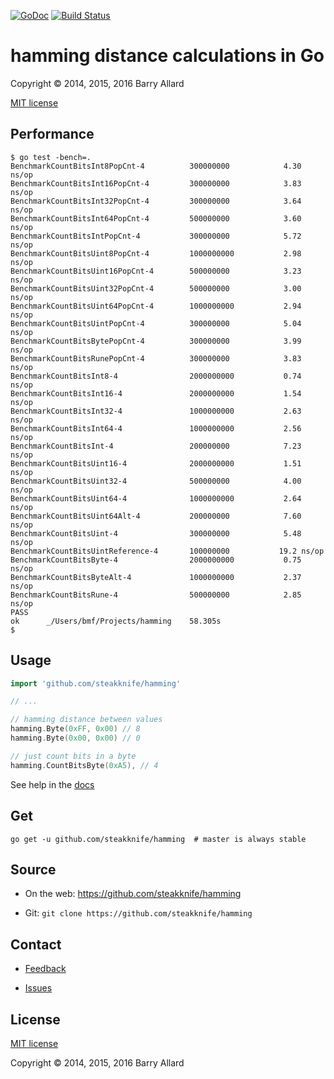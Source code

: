 [![GoDoc](https://godoc.org/github.com/steakknife/hamming?status.png)](https://godoc.org/github.com/steakknife/hamming) [![Build Status](https://travis-ci.org/steakknife/hamming.svg?branch=master)](https://travis-ci.org/steakknife/hamming)


# hamming distance calculations in Go

Copyright © 2014, 2015, 2016 Barry Allard

[MIT license](MIT-LICENSE.txt)

## Performance

```
$ go test -bench=.
BenchmarkCountBitsInt8PopCnt-4      	300000000	         4.30 ns/op
BenchmarkCountBitsInt16PopCnt-4     	300000000	         3.83 ns/op
BenchmarkCountBitsInt32PopCnt-4     	300000000	         3.64 ns/op
BenchmarkCountBitsInt64PopCnt-4     	500000000	         3.60 ns/op
BenchmarkCountBitsIntPopCnt-4       	300000000	         5.72 ns/op
BenchmarkCountBitsUint8PopCnt-4     	1000000000	         2.98 ns/op
BenchmarkCountBitsUint16PopCnt-4    	500000000	         3.23 ns/op
BenchmarkCountBitsUint32PopCnt-4    	500000000	         3.00 ns/op
BenchmarkCountBitsUint64PopCnt-4    	1000000000	         2.94 ns/op
BenchmarkCountBitsUintPopCnt-4      	300000000	         5.04 ns/op
BenchmarkCountBitsBytePopCnt-4      	300000000	         3.99 ns/op
BenchmarkCountBitsRunePopCnt-4      	300000000	         3.83 ns/op
BenchmarkCountBitsInt8-4            	2000000000	         0.74 ns/op
BenchmarkCountBitsInt16-4           	2000000000	         1.54 ns/op
BenchmarkCountBitsInt32-4           	1000000000	         2.63 ns/op
BenchmarkCountBitsInt64-4           	1000000000	         2.56 ns/op
BenchmarkCountBitsInt-4             	200000000	         7.23 ns/op
BenchmarkCountBitsUint16-4          	2000000000	         1.51 ns/op
BenchmarkCountBitsUint32-4          	500000000	         4.00 ns/op
BenchmarkCountBitsUint64-4          	1000000000	         2.64 ns/op
BenchmarkCountBitsUint64Alt-4       	200000000	         7.60 ns/op
BenchmarkCountBitsUint-4            	300000000	         5.48 ns/op
BenchmarkCountBitsUintReference-4   	100000000	        19.2 ns/op
BenchmarkCountBitsByte-4            	2000000000	         0.75 ns/op
BenchmarkCountBitsByteAlt-4         	1000000000	         2.37 ns/op
BenchmarkCountBitsRune-4            	500000000	         2.85 ns/op
PASS
ok  	_/Users/bmf/Projects/hamming	58.305s
$
```

## Usage

```go
import 'github.com/steakknife/hamming'

// ...

// hamming distance between values
hamming.Byte(0xFF, 0x00) // 8
hamming.Byte(0x00, 0x00) // 0

// just count bits in a byte
hamming.CountBitsByte(0xA5), // 4
```

See help in the [docs](https://godoc.org/github.com/steakknife/hamming)

## Get

    go get -u github.com/steakknife/hamming  # master is always stable

## Source

- On the web: https://github.com/steakknife/hamming

- Git: `git clone https://github.com/steakknife/hamming`

## Contact

- [Feedback](mailto:barry.allard@gmail.com)

- [Issues](https://github.com/steakknife/hamming/issues)

## License

[MIT license](MIT-LICENSE.txt)

Copyright © 2014, 2015, 2016 Barry Allard
